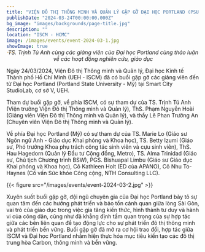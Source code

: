 ```yaml
---
title: "VIỆN ĐÔ THỊ THÔNG MINH VÀ QUẢN LÝ GẶP GỠ ĐẠI HỌC PORTLAND (PSU - MỸ)"
publishDate: "2024-03-24T00:00:00.000Z"
bg_image: "images/backgrounds/page-title.jpg"
description: "" 
location: "ISCM - HCMC"
image: /images/events/event-2024-03-1.jpg
showImage: true
---
```


_<center style="margin-top: -30px">TS. Trịnh Tú Anh cùng các giảng viên của Đại học Portland cùng thảo luận về các hoạt động nghiên cứu, giáo dục</center>_

Ngày 24/03/2024, Viện Đô thị Thông minh và Quản lý, Đại học Kinh tế Thành phố Hồ Chí Minh (UEH - ISCM) đã có buổi gặp gỡ các giảng viên đến từ Đại học Portland (Portland State University - Mỹ) tại Smart City StudioLab, cơ sở V, UEH.

Tham dự buổi gặp gỡ, về phía ISCM, có sự tham dự của TS. Trịnh Tú Anh (Viện trưởng Viện Đô thị Thông minh và Quản lý), ThS. Phạm Nguyễn Hoài (Giảng viên Viện Đô thị Thông minh và Quản lý), và thầy Lê Phan Trường An (Chuyên viên Viện Đô thị Thông minh và Quản lý). 

Về phía Đại học Portland (Mỹ) có sự tham dự của TS. Marie Lo (Giáo sư Ngôn ngữ Anh - Giáo dục Khai phóng và Khoa học), TS. Betty Izumi (Giáo sư, Phó trưởng Khoa phụ trách công tác sinh viên và cựu sinh viên), ThS. Hau Hagedorn (Quản lý Đầu tư Cộng đồng, Metro), TS. Alma Trinidad (Giáo sư, Chủ tịch Chương trình BSW), PGS. Bishuapal Limbu (Giáo sư Giáo dục Khai phóng và Khoa học), Cô Kathleen Holt (ED của APANO), Cô Nhu To-Haynes (Cố vấn Sức khỏe Công cộng, NTH Consulting LLC).

{{< figure src="/images/events/event-2024-03-2.jpg" >}} 

Xuyên suốt buổi gặp gỡ, đội ngũ chuyên gia của Đại học Portland bày tỏ sự quan tâm đến các hướng phát triển và bảo tồn cảnh quan giữa lòng Sài Gòn, vai trò của giáo dục trong việc gia tăng kiến thức, hình thành tư duy và hành vi của công dân, cũng như đã khẳng định tầm quan trọng của sự hợp tác giữa các bên liên quan để tạo động lực cho sự phát triển đô thị thông minh và phát triển bền vững. Buổi gặp gỡ đã mở ra cơ hội trao đổi, hợp tác giữa ISCM và Đại học Portland nhằm hiện thực hóa mục tiêu kiến tạo các đô thị trung hòa Carbon, thông minh và bền vững.
